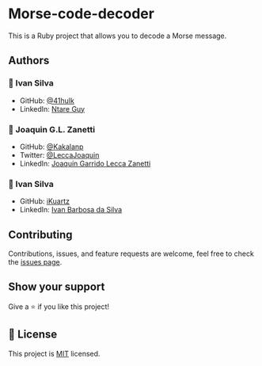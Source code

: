 # Morse-code-decoder
This is a Ruby project that allows you to decode a Morse message.

## Authors

### :bust_in_silhouette: Ivan Silva
- GitHub: [@41hulk](https://github.com/41hulk)
- LinkedIn: [Ntare Guy](https://www.linkedin.com/in/ntare-guy/)

### :bust_in_silhouette: Joaquin G.L. Zanetti
- GitHub: [@Kakalanp](https://github.com/Kakalanp)
- Twitter: [@LeccaJoaquin](https://twitter.com/LeccaJoaquin)
- LinkedIn: [Joaquín Garrido Lecca Zanetti](https://www.linkedin.com/in/joaquin-garrido-lecca-zanetti/)

### :bust_in_silhouette: Ivan Silva
- GitHub: [iKuartz](https://github.com/iKuartz)
- LinkedIn: [Ivan Barbosa da Silva](https://www.linkedin.com/in/ivan-silva-a47058b3/)

## Contributing
Contributions, issues, and feature requests are welcome, feel free to check the [issues page](../../issues/).

## Show your support
Give a :star:️ if you like this project!

## :memo: License
This project is [MIT](./MIT.md) licensed.
